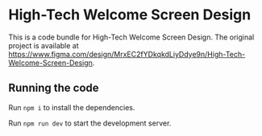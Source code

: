 
  # High-Tech Welcome Screen Design

  This is a code bundle for High-Tech Welcome Screen Design. The original project is available at https://www.figma.com/design/MrxEC2fYDkqkdLiyDdye9n/High-Tech-Welcome-Screen-Design.

  ## Running the code

  Run `npm i` to install the dependencies.

  Run `npm run dev` to start the development server.
  
